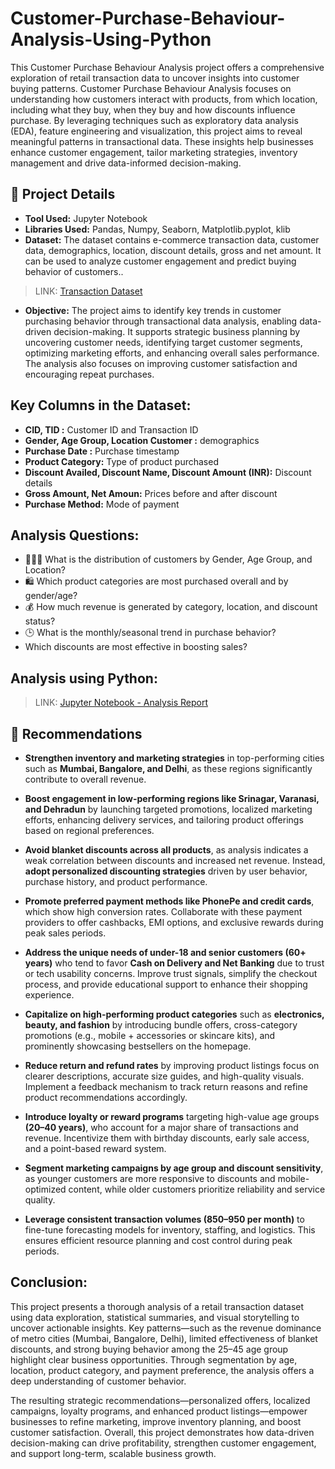 # Customer-Purchase-Behaviour-Analysis-Using-Python
This Customer Purchase Behaviour Analysis project offers a comprehensive exploration of retail transaction data to uncover insights into customer buying patterns. 
Customer Purchase Behaviour Analysis focuses on understanding how customers interact with products, from which location, including what they buy, when they buy and how discounts influence purchase. By leveraging techniques such as exploratory data analysis (EDA), feature engineering and visualization, this project aims to reveal meaningful patterns in transactional data. These insights help businesses enhance customer engagement, tailor marketing strategies, inventory management and drive data-informed decision-making.

## 📂 Project Details  
- **Tool Used:** Jupyter Notebook
- **Libraries Used:** Pandas, Numpy, Seaborn, Matplotlib.pyplot, klib
- **Dataset:** The dataset contains e-commerce transaction data, customer data, demographics, location, discount details, gross and net amount. It can be used to analyze customer engagement and predict buying behavior of customers..
> LINK: <a href=https://github.com/LakshmiPriyaSivaraman0806/Customer-Purchase-Behaviour-Analysis-Using-Python/blob/main/Ecommerce_dataset.csv> Transaction Dataset</a>

- **Objective:** The project aims to identify key trends in customer purchasing behavior through transactional data analysis, enabling data-driven decision-making. It supports strategic business planning by uncovering customer needs, identifying target customer segments, optimizing marketing efforts, and enhancing overall sales performance. The analysis also focuses on improving customer satisfaction and encouraging repeat purchases.

## Key Columns in the Dataset:
- **CID, TID :** Customer ID and Transaction ID
- **Gender, Age Group, Location	Customer :** demographics
- **Purchase Date :**	Purchase timestamp
- **Product Category:**	Type of product purchased
- **Discount Availed, Discount Name, Discount Amount (INR):** Discount details
- **Gross Amount, Net Amoun:**	Prices before and after discount
- **Purchase Method:** 	Mode of payment

## Analysis Questions:
- 🧑‍🤝‍🧑 What is the distribution of customers by Gender, Age Group, and Location?
- 🛍️ Which product categories are most purchased overall and by gender/age?
- 💰 How much revenue is generated by category, location, and discount status?
- 🕒 What is the monthly/seasonal trend in purchase behavior?
- Which discounts are most effective in boosting sales?

## Analysis using Python:
> LINK: <a href=https://github.com/LakshmiPriyaSivaraman0806/Customer-Purchase-Behaviour-Analysis-Using-Python/blob/main/Customer%20Purchase%20Behaviour%20Analysis-%20Jupyter%20Notebook.pdf> Jupyter Notebook - Analysis Report</a>

## 📌 Recommendations

- **Strengthen inventory and marketing strategies** in top-performing cities such as **Mumbai, Bangalore, and Delhi**, as these regions significantly contribute to overall revenue.

- **Boost engagement in low-performing regions like Srinagar, Varanasi, and Dehradun** by launching targeted promotions, localized marketing efforts, enhancing delivery services, and tailoring product offerings based on regional preferences.

- **Avoid blanket discounts across all products**, as analysis indicates a weak correlation between discounts and increased net revenue. Instead, **adopt personalized discounting strategies** driven by user behavior, purchase history, and product performance.

- **Promote preferred payment methods like PhonePe and credit cards**, which show high conversion rates. Collaborate with these payment providers to offer cashbacks, EMI options, and exclusive rewards during peak sales periods.

- **Address the unique needs of under-18 and senior customers (60+ years)** who tend to favor **Cash on Delivery and Net Banking** due to trust or tech usability concerns. Improve trust signals, simplify the checkout process, and provide educational support to enhance their shopping experience.

- **Capitalize on high-performing product categories** such as **electronics, beauty, and fashion** by introducing bundle offers, cross-category promotions (e.g., mobile + accessories or skincare kits), and prominently showcasing bestsellers on the homepage.

- **Reduce return and refund rates** by improving product listings focus on clearer descriptions, accurate size guides, and high-quality visuals. Implement a feedback mechanism to track return reasons and refine product recommendations accordingly.

- **Introduce loyalty or reward programs** targeting high-value age groups **(20–40 years)**, who account for a major share of transactions and revenue. Incentivize them with birthday discounts, early sale access, and a point-based reward system.

- **Segment marketing campaigns by age group and discount sensitivity**, as younger customers are more responsive to discounts and mobile-optimized content, while older customers prioritize reliability and service quality.

- **Leverage consistent transaction volumes (850–950 per month)** to fine-tune forecasting models for inventory, staffing, and logistics. This ensures efficient resource planning and cost control during peak periods.

## Conclusion:
This project presents a thorough analysis of a retail transaction dataset using data exploration, statistical summaries, and visual storytelling to uncover actionable insights. Key patterns—such as the revenue dominance of metro cities (Mumbai, Bangalore, Delhi), limited effectiveness of blanket discounts, and strong buying behavior among the 25–45 age group highlight clear business opportunities. Through segmentation by age, location, product category, and payment preference, the analysis offers a deep understanding of customer behavior.

The resulting strategic recommendations—personalized offers, localized campaigns, loyalty programs, and enhanced product listings—empower businesses to refine marketing, improve inventory planning, and boost customer satisfaction. Overall, this project demonstrates how data-driven decision-making can drive profitability, strengthen customer engagement, and support long-term, scalable business growth.
